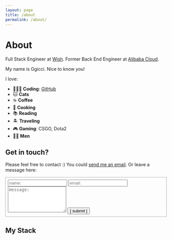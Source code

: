 ```yaml
---
layout: page
title: /about
permalink: /about/
---
```


<style>
#contact-form {
  border: 1px solid #AAA;
  padding: 0.5em;
  margin: 1em auto;
}
</style>

# About

Full Stack Engineer at [Wish](https://www.wish.com). Former Back End Engineer at [Alibaba Cloud](https://www.aliyun.com).

My name is Ggicci. Nice to know you!

I love:

- 👨🏻‍💻 **Coding**: [GitHub](https://github.com/ggicci)
- 🐱 **Cats**
- ☕️ **Coffee**
- 🍳 **Cooking**
- 📚 **Reading**
- 🏝  **Traveling**
- 🎮 **Gaming**: CSGO, Dota2
- 🧜‍♂️ **Men**

## Get in touch?

Please feel free to contact :) You could <a href="mailto:ggicci.t@gmail.com?subject=%5BMail%20from%20ggicci.me%5D%20">send me an email</a>. Or leave a message here:

<form action="https://submit-form.com/iQMOWolN93YV6pcsXBOd6" target="_self" id="contact-form">
    <input type="text" id="name" name="name" placeholder="name:" autocomplete="off">
    <input type="text" id="email" name="email" placeholder="email:" autocomplete="off">
    <textarea rows="5" id="message" name="message" placeholder="message:" autocomplete="off"></textarea>
    <input type="submit" value="[ submit ]">
</form>

## My Stack

<p>
<a frameborder="0" data-theme="light" data-layers="1,3,2,4" data-stack-embed="true" href="https://embed.stackshare.io/stacks/embed/04df3d6bf689d665e918d9e25a45e0"></a><script async src="https://cdn1.stackshare.io/javascripts/client-code.js" charset="utf-8"></script>
</p>
